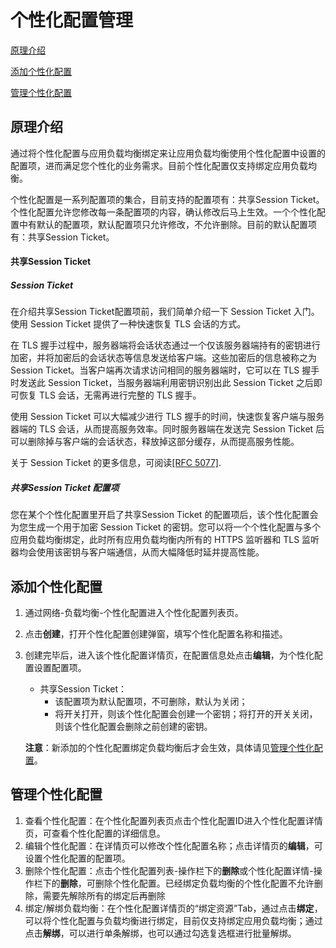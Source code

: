 # 个性化配置管理

[原理介绍](CustomizedConfiguration-management#principle-introduction)

[添加个性化配置](CustomizedConfiguration-management#add-CostomizedConfiguration)

[管理个性化配置](CustomizedConfiguration-management#manage-CostomizedConfiguration)

## 原理介绍
<div id="principle-introduction"></div>
通过将个性化配置与应用负载均衡绑定来让应用负载均衡使用个性化配置中设置的配置项，进而满足您个性化的业务需求。目前个性化配置仅支持绑定应用负载均衡。

个性化配置是一系列配置项的集合，目前支持的配置项有：共享Session Ticket。个性化配置允许您修改每一条配置项的内容，确认修改后马上生效。一个个性化配置中有默认的配置项，默认配置项只允许修改，不允许删除。目前的默认配置项有：共享Session Ticket。

#### 共享Session Ticket

##### Session Ticket

在介绍共享Session Ticket配置项前，我们简单介绍一下 Session Ticket 入门。使用 Session Ticket 提供了一种快速恢复 TLS 会话的方式。

在 TLS 握手过程中，服务器端将会话状态通过一个仅该服务器端持有的密钥进行加密，并将加密后的会话状态等信息发送给客户端。这些加密后的信息被称之为 Session Ticket。当客户端再次请求访问相同的服务器端时，它可以在 TLS 握手时发送此 Session Ticket，当服务器端利用密钥识别出此 Session Ticket 之后即可恢复 TLS 会话，无需再进行完整的 TLS 握手。

使用 Session Ticket 可以大幅减少进行 TLS 握手的时间，快速恢复客户端与服务器端的 TLS 会话，从而提高服务效率。同时服务器端在发送完 Session Ticket 后可以删除掉与客户端的会话状态，释放掉这部分缓存，从而提高服务性能。

关于 Session Ticket 的更多信息，可阅读[[RFC 5077]](https://www.rfc-editor.org/rfc/rfc5077).

##### 共享Session Ticket 配置项

您在某个个性化配置里开启了共享Session Ticket 的配置项后，该个性化配置会为您生成一个用于加密 Session Ticket 的密钥。您可以将一个个性化配置与多个应用负载均衡绑定，此时所有应用负载均衡内所有的 HTTPS 监听器和 TLS 监听器均会使用该密钥与客户端通信，从而大幅降低时延并提高性能。

## 添加个性化配置
<div id="add-CostomizedConfiguration"></div>

1. 通过网络-负载均衡-个性化配置进入个性化配置列表页。

2. 点击**创建**，打开个性化配置创建弹窗，填写个性化配置名称和描述。

3. 创建完毕后，进入该个性化配置详情页，在配置信息处点击**编辑**，为个性化配置设置配置项。
    - 共享Session Ticket：
      - 该配置项为默认配置项，不可删除，默认为关闭；
      - 将开关打开，则该个性化配置会创建一个密钥；将打开的开关关闭，则该个性化配置会删除之前创建的密钥。
    
    **注意**：新添加的个性化配置绑定负载均衡后才会生效，具体请见[管理个性化配置](CustomizedConfiguration-management#manage-CostomizedConfiguration)。
    

## 管理个性化配置
<div id="manage-CostomizedConfiguration"></div>

1. 查看个性化配置：在个性化配置列表页点击个性化配置ID进入个性化配置详情页，可查看个性化配置的详细信息。
1. 编辑个性化配置：在详情页可以修改个性化配置名称；点击详情页的**编辑**，可设置个性化配置的配置项。
1. 删除个性化配置：点击个性化配置列表-操作栏下的**删除**或个性化配置详情-操作栏下的**删除**，可删除个性化配置。已经绑定负载均衡的个性化配置不允许删除，需要先解除所有的绑定后再删除
1. 绑定/解绑负载均衡：在个性化配置详情页的“绑定资源”Tab，通过点击**绑定**，可以将个性化配置与负载均衡进行绑定，目前仅支持绑定应用负载均衡；通过点击**解绑**，可以进行单条解绑，也可以通过勾选复选框进行批量解绑。